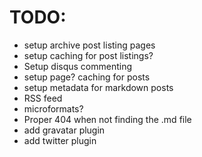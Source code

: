 TODO:
=====

  * setup archive post listing pages
  * setup caching for post listings?
  * Setup disqus commenting
  * setup page? caching for posts
  * setup metadata for markdown posts
  * RSS feed
  * microformats?
  * Proper 404 when not finding the .md file
  * add gravatar plugin
  * add twitter plugin